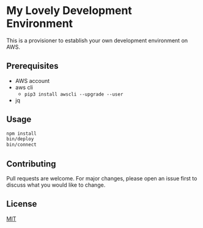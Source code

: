 # My Lovely Development Environment

This is a provisioner to establish your own development environment on AWS.

## Prerequisites

* AWS account
* aws cli
    * `pip3 install awscli --upgrade --user`
* jq

## Usage

```bash
npm install
bin/deploy
bin/connect
```

## Contributing

Pull requests are welcome. For major changes, please open an issue first to discuss what you would like to change.
<!-- Please make sure to update tests as appropriate. -->

## License

[MIT](https://choosealicense.com/licenses/mit/)
